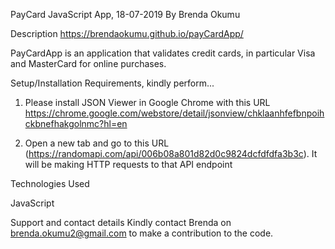 PayCard JavaScript App, 18-07-2019 By Brenda Okumu

Description https://brendaokumu.github.io/payCardApp/

PayCardApp is an application that validates credit cards, in particular Visa and MasterCard for online purchases.

Setup/Installation Requirements, kindly perform...

1.  Please install JSON Viewer in Google Chrome with this URL https://chrome.google.com/webstore/detail/jsonview/chklaanhfefbnpoihckbnefhakgolnmc?hl=en

2.  Open a new tab and go to this URL (https://randomapi.com/api/006b08a801d82d0c9824dcfdfdfa3b3c). It will be making HTTP requests to that API endpoint

Technologies Used

JavaScript

Support and contact details Kindly contact Brenda on brenda.okumu2@gmail.com to make a contribution to the code.
